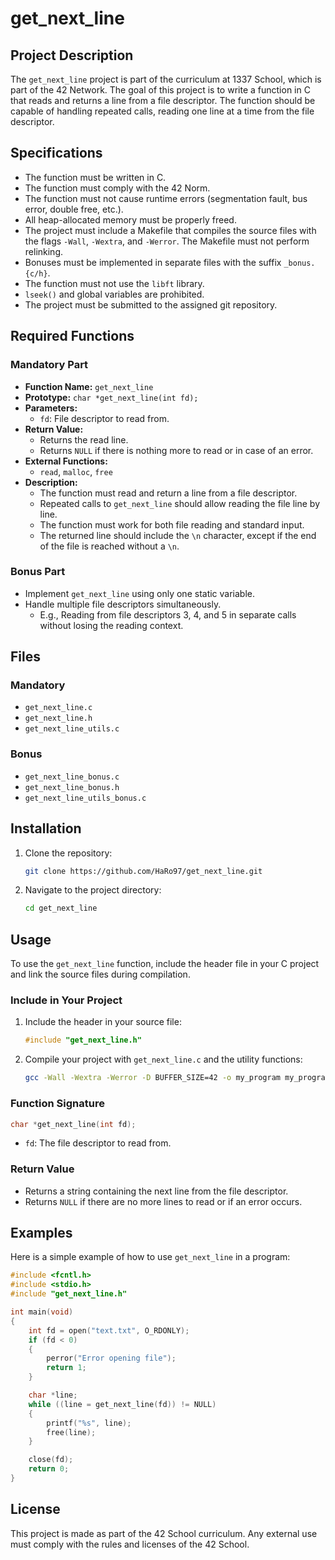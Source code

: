 # get_next_line

## Project Description

The `get_next_line` project is part of the curriculum at 1337 School, which is part of the 42 Network. The goal of this project is to write a function in C that reads and returns a line from a file descriptor. The function should be capable of handling repeated calls, reading one line at a time from the file descriptor.

## Specifications

- The function must be written in C.
- The function must comply with the 42 Norm.
- The function must not cause runtime errors (segmentation fault, bus error, double free, etc.).
- All heap-allocated memory must be properly freed.
- The project must include a Makefile that compiles the source files with the flags `-Wall`, `-Wextra`, and `-Werror`. The Makefile must not perform relinking.
- Bonuses must be implemented in separate files with the suffix `_bonus.{c/h}`.
- The function must not use the `libft` library.
- `lseek()` and global variables are prohibited.
- The project must be submitted to the assigned git repository.

## Required Functions

### Mandatory Part

- **Function Name:** `get_next_line`
- **Prototype:** `char *get_next_line(int fd);`
- **Parameters:** 
  - `fd`: File descriptor to read from.
- **Return Value:**
  - Returns the read line.
  - Returns `NULL` if there is nothing more to read or in case of an error.
- **External Functions:**
  - `read`, `malloc`, `free`
- **Description:**
  - The function must read and return a line from a file descriptor.
  - Repeated calls to `get_next_line` should allow reading the file line by line.
  - The function must work for both file reading and standard input.
  - The returned line should include the `\n` character, except if the end of the file is reached without a `\n`.

### Bonus Part

- Implement `get_next_line` using only one static variable.
- Handle multiple file descriptors simultaneously.
  - E.g., Reading from file descriptors 3, 4, and 5 in separate calls without losing the reading context.

## Files

### Mandatory

- `get_next_line.c`
- `get_next_line.h`
- `get_next_line_utils.c`

### Bonus

- `get_next_line_bonus.c`
- `get_next_line_bonus.h`
- `get_next_line_utils_bonus.c`

## Installation

1. Clone the repository:

    ```sh
    git clone https://github.com/HaRo97/get_next_line.git
    ```

2. Navigate to the project directory:

    ```sh
    cd get_next_line
    ```

## Usage

To use the `get_next_line` function, include the header file in your C project and link the source files during compilation.

### Include in Your Project

1. Include the header in your source file:

    ```c
    #include "get_next_line.h"
    ```

2. Compile your project with `get_next_line.c` and the utility functions:

    ```sh
    gcc -Wall -Wextra -Werror -D BUFFER_SIZE=42 -o my_program my_program.c get_next_line.c get_next_line_utils.c
    ```

### Function Signature

```c
char *get_next_line(int fd);
```

* `fd`: The file descriptor to read from.

### Return Value

* Returns a string containing the next line from the file descriptor.
* Returns `NULL` if there are no more lines to read or if an error occurs.

## Examples

Here is a simple example of how to use `get_next_line` in a program:

```c
#include <fcntl.h>
#include <stdio.h>
#include "get_next_line.h"

int main(void)
{
    int fd = open("text.txt", O_RDONLY);
    if (fd < 0)
    {
        perror("Error opening file");
        return 1;
    }

    char *line;
    while ((line = get_next_line(fd)) != NULL)
    {
        printf("%s", line);
        free(line);
    }

    close(fd);
    return 0;
}
```

## License

This project is made as part of the 42 School curriculum. Any external use must comply with the rules and licenses of the 42 School.
```
